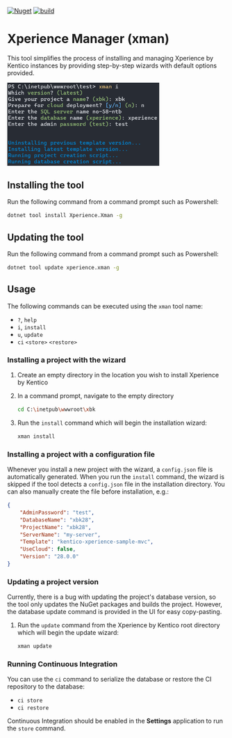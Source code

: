 [![Nuget](https://img.shields.io/nuget/v/Xperience.Xman)](https://www.nuget.org/packages/Xperience.Xman#versions-body-tab)
[![build](https://github.com/kentico-ericd/xperience-manager/actions/workflows/build.yml/badge.svg)](https://github.com/kentico-ericd/xperience-manager/actions/workflows/build.yml)

# Xperience Manager (xman)

This tool simplifies the process of installing and managing Xperience by Kentico instances by providing step-by-step wizards with default options provided.

<img src="./img/screenshot.png" width="350">

## Installing the tool

Run the following command from a command prompt such as Powershell:

```bash
dotnet tool install Xperience.Xman -g
```

## Updating the tool

Run the following command from a command prompt such as Powershell:

```bash
dotnet tool update xperience.xman -g
```

## Usage

The following commands can be executed using the `xman` tool name:

- `?`, `help`
- `i`, `install`
- `u`, `update`
- `ci` `<store>` `<restore>`

### Installing a project with the wizard

1. Create an empty directory in the location you wish to install Xperience by Kentico
1. In a command prompt, navigate to the empty directory

   ```bash
   cd C:\inetpub\wwwroot\xbk
   ```

1. Run the `install` command which will begin the installation wizard:

   ```bash
   xman install
   ```

### Installing a project with a configuration file

Whenever you install a new project with the wizard, a `config.json` file is automatically generated. When you run the `install` command, the wizard is skipped if the tool detects a `config.json` file in the installation directory. You can also manually create the file before installation, e.g.:

```json
{
    "AdminPassword": "test",
    "DatabaseName": "xbk28",
    "ProjectName": "xbk28",
    "ServerName": "my-server",
    "Template": "kentico-xperience-sample-mvc",
    "UseCloud": false,
    "Version": "28.0.0"
}
```

### Updating a project version

Currently, there is a bug with updating the project's database version, so the tool only updates the NuGet packages and builds the project. However, the database update command is provided in the UI for easy copy-pasting.

1. Run the `update` command from the Xperience by Kentico root directory which will begin the update wizard:

   ```bash
   xman update
   ```

### Running Continuous Integration

You can use the `ci` command to serialize the database or restore the CI repository to the database:

- `ci store`
- `ci restore`

Continuous Integration should be enabled in the __Settings__ application to run the `store` command.